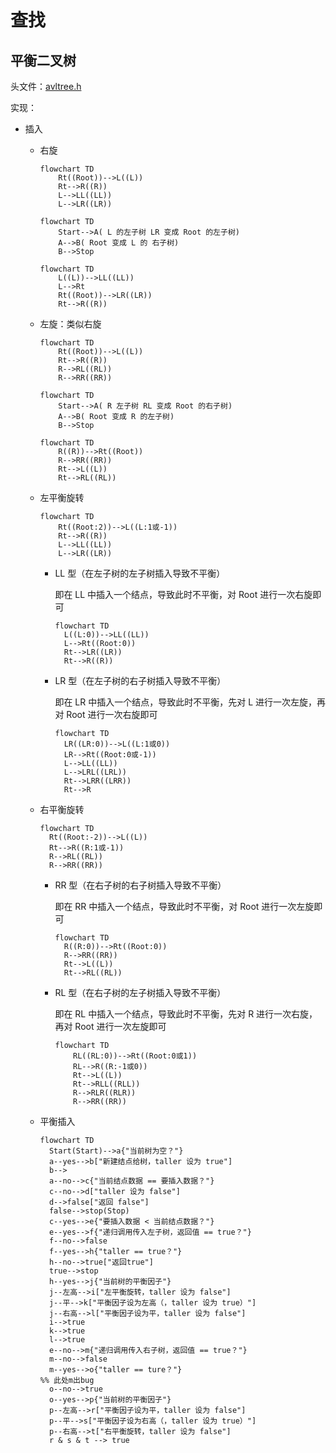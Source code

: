 # 查找

## 平衡二叉树

头文件：[avltree.h](avltree.h)

实现：

- 插入

  - 右旋

    ```mermaid
    flowchart TD
    	Rt((Root))-->L((L))
    	Rt-->R((R))
    	L-->LL((LL))
    	L-->LR((LR))
    ```
    
    ```mermaid
    flowchart TD
    	Start-->A( L 的左子树 LR 变成 Root 的左子树)
    	A-->B( Root 变成 L 的 右子树)
    	B-->Stop
    ```
    
    ```mermaid
    flowchart TD
    	L((L))-->LL((LL))
    	L-->Rt
    	Rt((Root))-->LR((LR))
    	Rt-->R((R))
    ```
    
  - 左旋：类似右旋

    ```mermaid
    flowchart TD
    	Rt((Root))-->L((L))
    	Rt-->R((R))
    	R-->RL((RL))
    	R-->RR((RR))
    ```

    ```mermaid
    flowchart TD
    	Start-->A( R 左子树 RL 变成 Root 的右子树)
    	A-->B( Root 变成 R 的左子树)
    	B-->Stop
    ```

    ```mermaid
    flowchart TD
    	R((R))-->Rt((Root))
    	R-->RR((RR))
    	Rt-->L((L))
    	Rt-->RL((RL))
    ```

  - 左平衡旋转

    ```mermaid
    flowchart TD
    	Rt((Root:2))-->L((L:1或-1))
    	Rt-->R((R))
    	L-->LL((LL))
    	L-->LR((LR))
    ```

    - LL 型（在左子树的左子树插入导致不平衡）

      即在 LL 中插入一个结点，导致此时不平衡，对 Root 进行一次右旋即可

      ```mermaid
      flowchart TD
      	L((L:0))-->LL((LL))
      	L-->Rt((Root:0))
      	Rt-->LR((LR))
      	Rt-->R((R))
      ```
  
    - LR 型（在左子树的右子树插入导致不平衡）
  
      即在 LR 中插入一个结点，导致此时不平衡，先对 L 进行一次左旋，再对 Root 进行一次右旋即可
      
      ```mermaid
      flowchart TD
      	LR((LR:0))-->L((L:1或0))
      	LR-->Rt((Root:0或-1))
      	L-->LL((LL))
      	L-->LRL((LRL))
      	Rt-->LRR((LRR))
      	Rt-->R
      ```
  
  - 右平衡旋转
  
      ```mermaid
      flowchart TD
      	Rt((Root:-2))-->L((L))
      	Rt-->R((R:1或-1))
      	R-->RL((RL))
      	R-->RR((RR))
      ```
  
    - RR 型（在右子树的右子树插入导致不平衡）
      
        即在 RR 中插入一个结点，导致此时不平衡，对 Root 进行一次左旋即可
      
      ```mermaid
      flowchart TD
      	R((R:0))-->Rt((Root:0))
      	R-->RR((RR))
      	Rt-->L((L))
      	Rt-->RL((RL))
      ```
      
    - RL 型（在右子树的左子树插入导致不平衡）
      
        即在 RL 中插入一个结点，导致此时不平衡，先对 R 进行一次右旋，再对 Root 进行一次左旋即可
        
        ```mermaid
        flowchart TD
        	RL((RL:0))-->Rt((Root:0或1))
        	RL-->R((R:-1或0))
        	Rt-->L((L))
        	Rt-->RLL((RLL))
        	R-->RLR((RLR))
        	R-->RR((RR))
        ```
        
    
  - 平衡插入
  
      ```mermaid
      flowchart TD
      	Start(Start)-->a{"当前树为空？"}
      	a--yes-->b["新建结点给树，taller 设为 true"]
      	b-->
      	a--no-->c{"当前结点数据 == 要插入数据？"}
      	c--no-->d["taller 设为 false"]
      	d-->false["返回 false"]
      	false-->stop(Stop)
      	c--yes-->e{"要插入数据 < 当前结点数据？"}
      	e--yes-->f{"递归调用传入左子树，返回值 == true？"}
      	f--no-->false
      	f--yes-->h{"taller == true？"}
      	h--no-->true["返回true"]
      	true-->stop
      	h--yes-->j{"当前树的平衡因子"}
      	j--左高-->i["左平衡旋转，taller 设为 false"]
      	j--平-->k["平衡因子设为左高（，taller 设为 true）"]
      	j--右高-->l["平衡因子设为平，taller 设为 false"]
      	i-->true
      	k-->true
      	l-->true
      	e--no-->m{"递归调用传入右子树，返回值 == true？"}
      	m--no-->false
      	m--yes-->o{"taller == ture？"}
      %% 此处m出bug
      	o--no-->true
      	o--yes-->p{"当前树的平衡因子"}
      	p--左高-->r["平衡因子设为平，taller 设为 false"]
      	p--平-->s["平衡因子设为右高（，taller 设为 true）"]
      	p--右高-->t["右平衡旋转，taller 设为 false"]
      	r & s & t --> true
      	
      ```
      
      
